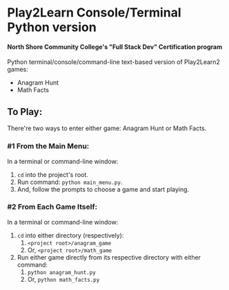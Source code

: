 # Play2Learn Console/Terminal Python version
#### North Shore Community College's "Full Stack Dev" Certification program
Python terminal/console/command-line text-based version of Play2Learn2 games: 
* Anagram Hunt 
* Math Facts 

## To Play:
There're two ways to enter either game: Anagram Hunt or Math Facts.
### #1 From the Main Menu:
In a terminal or command-line window:
1. `cd` into the project's root.
2. Run command: `python main_menu.py`.
3. And, follow the prompts to choose a game and start playing.
### #2 From Each Game Itself:
In a terminal or command-line window:
1. `cd` into either directory (respectively): 
   1. `<project root>/anagram_game`
   2. Or, `<project root>/math_game`
2. Run either game directly from its respective directory with either command:
   1. `python anagram_hunt.py`
   2. Or, `python math_facts.py`

